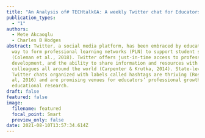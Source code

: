 ```yaml
---
title: "An Analysis of# TECHtalkGA: A weekly Twitter chat for Educators in Georgia"
publication_types:
  - "1"
authors:
  - Mete Akcaoglu
  - Charles B Hodges
abstract: Twitter, a social media platform, has been embraced by educators as a
  way to form professional learning networks (PLN) to support student success
  (Coleman et al., 2018). Twitter offers just-in-time access to professional
  development, and the ability to share information and resources with
  colleagues all around the world (Carpenter & Krutka, 2014). State-level
  Twitter chats organized with labels called hashtags are thriving (Rosenberg et
  al, 2016) and are promising venues for educators’ professional growth and
  educational research.
draft: false
featured: false
image:
  filename: featured
  focal_point: Smart
  preview_only: false
date: 2021-08-10T13:57:34.614Z
---
```

